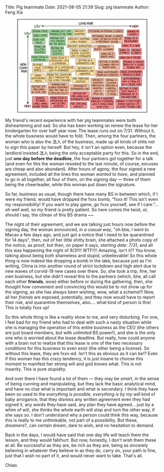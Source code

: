 Title: Pig teammate
Date: 2021-08-05 21:39
Slug: pig teammate
Author: Feng Xia

<figure class="col s12">
  <img src="images/covid_risk_chart_2x.png"/>
</figure>

My friend's recent experience with her pig teammates were both
disheartening and sad. So she has been working on renew the lease for
her kindergarten for over half year now. The lease runs out on
7/31. Without it, the whole business would have to fold. Then, among
the four partners, the woman who is also the 法人 of the business,
made up all kinds of shits not to sign this paper by herself. But hey,
it isn't an option even, because the landlord insisted 法人 being the
only acceptable party for this. So in the end, just **one day before
the deadline**, the four partners got together for a talk (and even
for this the woman resisted to the last minute, of course, excuses are
cheap and also abundant). After hours of agony, the four signed a new
agreement, included all the lines this woman _wanted to have_, and
planned to go in all together, all four of them, on the signing day
&mdash; three of them being the cheerleader, while this woman put down
the signature.

So far, business as usual, though there have many BS in between which,
if I were my friend, would have dropped the fxxx bomb, "fxxx it! This
isn't even my responsibility! If you want to play game, go fxxx
yourself, see if I care."... oh well well, so my friend is pretty
patient. So here comes the twist, or, should I say, the climax of this
BS drama ~~

The night of their agreement, and we are talking just hours now before
the signing day, the woman announced, _in a casual way_, "oh btw, I
went to Macao a few days ago, and just got a notice that I need to be
quarantined for 14 days", then, out of her little shitty brain, she
attached a photo copy of the notice, as proof, but then, on paper it
says, _starting date: 7/31_, and all this was happening the night of
8/3!!!! WTF!!!! Amazing, isn't it!? You know, talking about being both
shameless and stupid, unbelievable! So this whole thing is now indeed
like dropping a bomb in the lake, because just as I'm writing, China
is into another round of strict lockdown and high alert due to new
waves of corvid-19 new cases over there. So, she took a trip, fine,
her own business, but she didn't reveal this to the partners (which,
btw, all call each other **friends**, wow) either before or during the
gathering, then, she thought how convenient and convincing this would
be to not show up for the signing, as she has always been wishing,
wow, what a scheme!!! Now, all her _friends_ are exposed, potentially,
and they now would have to report their risk, and quarantine
themselves, also.... what kind of person is this! This is totally fxxx
up!

So this whole thing is like a reality show to me, and very
disturbing. For one, I feel bad for my friend who had to deal with
such a nasty situation while she is managing the operation of this
entire business as the CEO (the others are just board members, but
with unlimited BS power!), and she is the only one who is worried
about the lease deadline. But really, how could anyone with a brain
not to realize that this lease is one of the two necessary conditions
for this business to even exist (the other being a license). So
without this lease, they are fxxx-ed. Isn't this as obvious as it can
be!? Even if this woman has this crazy tendency, it is just insane to
choose this moment to manifest her strong will and god knows
what. This is not insanity. This is pure stupidity.

And over there I have found a lot of them &mdash; they may be _smart_,
in the sense of being cunning and manipulating, but they lack the
basic analytical mind, and have no clue what is important and what is
secondary. I think they have been so used to the _everything is
possible, everything is by my will_ kind of baby arrogance, that they
dismiss any written agreement even they had signed it, any words they
have said, any plan they have agreed... just by a whim of will, she
thinks the whole earth will stop and turn the other way, if she says
so. I don't understand why a person could think this way, because this
is really to me unthinkable, not part of a possibility. But these,
_dreamers_?, can certain dream, dare to wish, and no hesitation to
demand.

Back in the days, I would have said that one day life will teach them
the lesson, and they would fall/hurt. But now, honestly, I don't wish
them these at all. Be successful as they are, be rich as they are,
being as sincerely believing in whatever they believe in as they do,
carry on, your path is fine, just that I wish no part of it, and would
never want to take. That's all.

Chiao.
